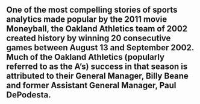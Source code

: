## One of the most compelling stories of sports analytics made popular by the 2011 movie Moneyball, the Oakland Athletics team of 2002 created history by winning 20 consecutive games between August 13 and September 2002. Much of the Oakland Athletics (popularly referred to as the A’s) success in that season is attributed to their General Manager, Billy Beane and former Assistant General Manager, Paul DePodesta.
